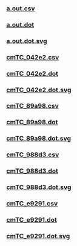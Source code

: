 ### [a.out.csv](a.out.csv)
### [a.out.dot](a.out.dot)
### [a.out.dot.svg](a.out.dot.svg)
### [cmTC_042e2.csv](cmTC_042e2.csv)
### [cmTC_042e2.dot](cmTC_042e2.dot)
### [cmTC_042e2.dot.svg](cmTC_042e2.dot.svg)
### [cmTC_89a98.csv](cmTC_89a98.csv)
### [cmTC_89a98.dot](cmTC_89a98.dot)
### [cmTC_89a98.dot.svg](cmTC_89a98.dot.svg)
### [cmTC_988d3.csv](cmTC_988d3.csv)
### [cmTC_988d3.dot](cmTC_988d3.dot)
### [cmTC_988d3.dot.svg](cmTC_988d3.dot.svg)
### [cmTC_e9291.csv](cmTC_e9291.csv)
### [cmTC_e9291.dot](cmTC_e9291.dot)
### [cmTC_e9291.dot.svg](cmTC_e9291.dot.svg)
